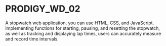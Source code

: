 # PRODIGY_WD_02
A stopwatch web application, you can use HTML, CSS, and JavaScript.
Implementing functions for starting, pausing, and resetting the stopwatch, as well as tracking and displaying lap times, users can accurately measure and record time intervals. 
